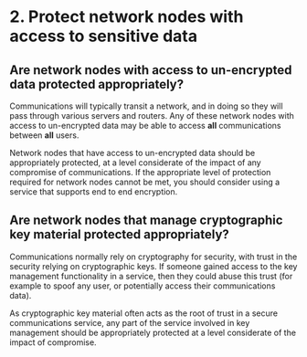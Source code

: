 # 2. Protect network nodes with access to sensitive data

## Are network nodes with access to un-encrypted data protected appropriately?

Communications will typically transit a network, and in doing so they will pass through various servers and routers. Any of these network nodes with access to un-encrypted data may be able to access **all** communications between **all** users.

Network nodes that have access to un-encrypted data should be appropriately protected, at a level considerate of the impact of any compromise of communications. If the appropriate level of protection required for network nodes cannot be met, you should consider using a service that supports end to end encryption. 

## Are network nodes that manage cryptographic key material protected appropriately?

Communications normally rely on cryptography for security, with trust in the security relying on cryptographic keys. If someone gained access to the key management functionality in a service, then they could abuse this trust (for example to spoof any user, or potentially access their communications data).

As cryptographic key material often acts as the root of trust in a secure communications service, any part of the service involved in key management should be appropriately protected at a level considerate of the impact of compromise.
